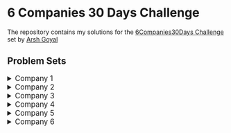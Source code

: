 # 6 Companies 30 Days Challenge

The repository contains my solutions for the [6Companies30Days Challenge](https://www.youtube.com/watch?v=8ESo_bXhRC4) set by  [Arsh Goyal](https://www.linkedin.com/in/arshgoyal/)

## Problem Sets

<details>
<summary style="font-size: 1.2em">Company 1 </summary>
  
Sr  | Problems (Goldman Sachs)                                                                                                  | Code                              
----|---------------------------------------------------------------------------------------------------------------------------|--------------------------------------
1   | [Print Anagrams Together](https://practice.geeksforgeeks.org/problems/print-anagrams-together/1/#)                        | [Code](./Company%201/Print%20Anagrams%20Together.cpp)                               
2   | [Overlapping Rectangles](https://practice.geeksforgeeks.org/problems/overlapping-rectangles1924/1/)                       | [Code](./Company%201/Overlapping%20rectangles.cpp)                  
3   | [Count the subarrays having product less than k](https://practice.geeksforgeeks.org/problems/count-the-subarrays-having-product-less-than-k1708/1/)   |[Code](./Company%201/Count%20the%20subarrays%20having%20product%20less%20than%20k%20.cpp)          
4   | [Run Length Encoding](https://practice.geeksforgeeks.org/problems/run-length-encoding/1/)                                 | [Code](./Company%201/Run%20Length%20Encoding.cpp) 
5   | [Ugly Number](https://practice.geeksforgeeks.org/problems/ugly-numbers2254/1/)                                            | [Code](./Company%201/Ugly%20Numbers.cpp)
6   | [Greatest Common Divisor of Strings](https://leetcode.com/problems/greatest-common-divisor-of-strings/)                   | [Code](./Company%201/Greatest%20Common%20Divisor%20of%20Strings.cpp)
7   | [Find the position of M-th item](https://practice.geeksforgeeks.org/problems/find-the-position-of-m-th-item1723/1#)       | [Code](./Company%201/Find%20the%20position%20of%20M-th%20item.cpp)
8   | [Total Decoding Messages](https://practice.geeksforgeeks.org/problems/total-decoding-messages1235/1/)                     | [Code](./Company%201/Total%20Decoding%20Messages.cpp)
9   | [Number following a pattern](https://practice.geeksforgeeks.org/problems/number-following-a-pattern3126/1#)               | [Code](./Company%201/Number%20following%20a%20pattern.cpp)
10  | [Max 10 numbers in a list having 10M entries](https://practice.geeksforgeeks.org/problems/k-largest-elements3736/1)       | [Code](./Company%201/Max%2010%20numbers.cpp)
11  | [Find Missing And Repeating](https://practice.geeksforgeeks.org/problems/find-missing-and-repeating2512/1/#)              | [Code](./Company%201/Find%20Missing%20And%20Repeating.java)
12  | [Squares in N*N Chessboard](https://practice.geeksforgeeks.org/problems/squares-in-nn-chessboard1801/1)                   | [Code](./Company%201/Squares%20in%20N%20corss%20N%20Chessboard.cpp)
13  | [Decode the string](https://practice.geeksforgeeks.org/problems/decode-the-string2444/1)                                  | [Code](./Company%201/Decode%20the%20string.cpp)
14  | [Minimum Size Subarray Sum](https://leetcode.com/problems/minimum-size-subarray-sum/)                                     | [Code](./Company%201/Minimum%20Size%20Subarray%20Sum.cpp)
15  | [Array Pair Sum Divisibility Problem](https://practice.geeksforgeeks.org/problems/array-pair-sum-divisibility-problem3257/1#)                          | [Code](./Company%201/Array%20Pair%20Sum%20Divisibility%20Problem.cpp)
  
</details>

<details>
<summary style="font-size: 1.2em">Company 2</summary>
  
Sr  | Problems (Amazon)                                                                                                                    | Code
----|--------------------------------------------------------------------------------------------------------------------------------------|-------------------------------------
1   | [Maximum Profit](https://practice.geeksforgeeks.org/problems/maximum-profit4657/1)                                                   | [Code](./Company%202/Maximum%20Profit.cpp)
2   | [Longest Mountain in Array](https://leetcode.com/problems/longest-mountain-in-array/)                                                | [Code](./Company%202/Longest%20Mountain%20in%20Array.cpp)
3   | [IPL 2021 - Match Day 2](https://practice.geeksforgeeks.org/problems/deee0e8cf9910e7219f663c18d6d640ea0b87f87/1/)                    | [Code](./Company%202/IPL%202021%20-%20Match%20Day%202%20.cpp)
4   | [Brackets in Matrix Chain Multiplication](https://practice.geeksforgeeks.org/problems/brackets-in-matrix-chain-multiplication1024/1/)              | [Code](./Company%202/Brackets%20in%20Matrix%20Chain%20Multiplication%20.cpp)
5   | [Phone directory](https://practice.geeksforgeeks.org/problems/phone-directory4628/1/)                                                | [Code](./Company%202/Phone%20directory.cpp)                             
6   | [Maximum of all subarrays of size k](https://practice.geeksforgeeks.org/problems/maximum-of-all-subarrays-of-size-k3101/1)           | [Code](./Company%202/Maximum%20of%20all%20subarrays%20of%20size%20k.cpp)
7   | [First non-repeating character in a stream](https://practice.geeksforgeeks.org/problems/first-non-repeating-character-in-a-stream1216/1)             | [Code](./Company%202/First%20non-repeating%20character%20in%20a%20stream.cpp)
8   | [Count ways to N'th Stair(Order does not matter)](https://practice.geeksforgeeks.org/problems/count-ways-to-nth-stairorder-does-not-matter1322/1/)    | [Code](./Company%202/Count%20ways%20to%20N'th%20Stair(Order%20does%20not%20matter).cpp)
9   | [Is Sudoku Valid](https://practice.geeksforgeeks.org/problems/is-sudoku-valid4820/1/)                                                  | [Code](./Company%202/Is%20Sudoku%20Valid.cpp)
10  | [Nuts and Bolts Problem](https://practice.geeksforgeeks.org/problems/nuts-and-bolts-problem0431/1)                                     | [Code](./Company%202/Nuts%20and%20Bolts%20Problem.cpp)
11  | [Serialize and Deserialize a Binary Tree](https://practice.geeksforgeeks.org/problems/serialize-and-deserialize-a-binary-tree/1)       | [Code](./Company%202/Serialize%20and%20Deserialize%20a%20Binary%20Tree.cpp)
12  | [Column name from a given column number](https://practice.geeksforgeeks.org/problems/column-name-from-a-given-column-number4244/1/)    | [Code](./Company%202/Column%20name%20from%20a%20given%20column%20number.cpp)
13  | [Rotting Oranges](https://leetcode.com/problems/rotting-oranges/)                                                                      | [Code](./Company%202/Rotting%20Oranges.cpp)
14  | [Burning Tree](https://practice.geeksforgeeks.org/problems/burning-tree/1/)                                                             | [Code](./Company%202/Burning%20Tree.cpp)
15  | [Delete N nodes after M nodes of a linked list](https://practice.geeksforgeeks.org/problems/delete-n-nodes-after-m-nodes-of-a-linked-list/1/)           | [Code](./Company%202/Delete%20N%20nodes%20after%20M%20nodes%20of%20a%20linked%20list.cpp)
</details>

<details>
<summary style="font-size: 1.2em">Company 3</summary>
  
Sr  | Problems (Microsoft)                                                                                                                 | Code
----|--------------------------------------------------------------------------------------------------------------------------------------|-------------------------------------
1   | [Minimum sum partition](https://practice.geeksforgeeks.org/problems/minimum-sum-partition3317/1/)                                    | [Code](./Company%203/Minimum%20sum%20partition.cpp)
2   | [Prerequisite Tasks](https://practice.geeksforgeeks.org/problems/prerequisite-tasks/1/)                                              | [Code](./Company%203/Prerequisite%20Tasks.cpp)
3   | [Rotate by 90 degree](https://practice.geeksforgeeks.org/problems/rotate-by-90-degree0356/1/)                                        | [Code](./Company%203/Rotate%20by%2090%20degree.cpp)
4   | [Spirally traversing a matrix](https://practice.geeksforgeeks.org/problems/spirally-traversing-a-matrix-1587115621/1/)               | [Code](./Company%203/Spirally%20traversing%20a%20matrix.cpp)
5   | [Stock span problem](https://practice.geeksforgeeks.org/problems/stock-span-problem-1587115621/1)                                    | [Code](./Company%203/Stock%20span%20problem.cpp)
6   | [Possible Words From Phone Digits](https://practice.geeksforgeeks.org/problems/possible-words-from-phone-digits-1587115620/1/)       | [Code](./Company%203/Possible%20Words%20From%20Phone%20Digits.cpp)
7   | [Unit Area of largest region of 1's](https://practice.geeksforgeeks.org/problems/length-of-largest-region-of-1s-1587115620/1/)       | [Code](./Company%203/Unit%20Area%20of%20largest%20region%20of%201's.cpp)
8   | [Connect Nodes at Same Level](https://practice.geeksforgeeks.org/problems/connect-nodes-at-same-level/1/)                            | [Code](./Company%203/Connect%20Nodes%20at%20Same%20Level.cpp)
9   | [Count Number of SubTrees having given Sum](https://practice.geeksforgeeks.org/problems/count-number-of-subtrees-having-given-sum/1/)    | [Code](./Count%20Number%20of%20SubTrees%20having%20given%20Sum.cpp)
10  | [Stickler Thief](https://practice.geeksforgeeks.org/problems/stickler-theif-1587115621/1/)                                            | [Code](./Company%203/Stickler%20Thief.cpp)
11  | [Generate Binary Numbers](https://practice.geeksforgeeks.org/problems/generate-binary-numbers-1587115620/1/)                          | [Code](./Company%203/Generate%20Binary%20Numbers.cpp)
12  | [Find All Four Sum Numbers](https://practice.geeksforgeeks.org/problems/find-all-four-sum-numbers1732/1)                              | [Code](./Find%20All%20Four%20Sum%20Numbers.cpp)
13  | [Bridge edge in a graph](https://practice.geeksforgeeks.org/problems/bridge-edge-in-graph/1)                                          | [Code](./Company%203/Bridge%20edge%20in%20a%20graph.cpp)
14  | [Minimum steps to destination](https://practice.geeksforgeeks.org/problems/minimum-number-of-steps-to-reach-a-given-number5234/1/)    | [Code](./Company%203/Minimum%20steps%20to%20destination.cpp)
15  | [Alien Dictionary](https://practice.geeksforgeeks.org/problems/alien-dictionary/1/)                                                   | [Code](./Company%203/Alien%20Dictionary.cpp)
  
</details>

<details>
<summary style="font-size: 1.2em">Company 4</summary>
  
Sr  | Problems (Adobe)                                                                                                                     | Code
----|--------------------------------------------------------------------------------------------------------------------------------------|-------------------------------------
1   | [Subarray with given sum](https://practice.geeksforgeeks.org/problems/subarray-with-given-sum-1587115621/1)                          | [Code](./Company%204/Subarray%20with%20given%20sum.cpp)
2   | [Longest Arithmetic Progression](https://practice.geeksforgeeks.org/problems/longest-arithmetic-progression1019/1/)                  | [Code](./Company%204/Longest%20Arithmetic%20Progression.cpp)
3   | [No. of distict Words with k max contiguous vowels](https://practice.geeksforgeeks.org/problems/7b9d245852bd8caf8a27d6d3961429f0a2b245f1/1/)          | [Code](./Company%204/Number%20of%20distict%20Words%20with%20k%20maximum%20contiguous%20vowels.cpp)
4   | [Partition Equal Subset Sum](https://practice.geeksforgeeks.org/problems/subset-sum-problem2014/1)                                    | [Code](./Company%204/Partition%20Equal%20Subset%20Sum.cpp)
5   | [Express as sum of power of natural numbers](https://practice.geeksforgeeks.org/problems/express-as-sum-of-power-of-natural-numbers5647/1)             | [Code](./Company%204/Express%20as%20sum%20of%20power%20of%20natural%20numbers.cpp)
6   | [Generate Parentheses](https://practice.geeksforgeeks.org/problems/generate-all-possible-parentheses/1/)                               | [Code](./Company%204/Generate%20Parentheses.cpp)
7   | [Pots of Gold Game](https://practice.geeksforgeeks.org/problems/pots-of-gold-game/1/)                                                  | [Code](./Company%204/Pots%20of%20Gold%20Game.cpp)
8   | [Implement Atoi](https://practice.geeksforgeeks.org/problems/implement-atoi/1/)                                                        | [Code](./Company%204/Implement%20Atoi.cpp)
9   | [Next higher palindromic number using same digits](https://practice.geeksforgeeks.org/problems/next-higher-palindromic-number-using-the-same-set-of-digits5859/1/) |[Code](./Company%204/Next%20higher%20palindromic%20number%20using%20the%20same%20set%20of%20digits.cpp)
10  | [Winner of an election](https://practice.geeksforgeeks.org/problems/winner-of-an-election-where-votes-are-represented-as-candidate-names-1587115621/1/)  | [Code](./Company%204/Winner%20of%20an%20election.cpp)
11  | [Amend The Sentence](https://practice.geeksforgeeks.org/problems/amend-the-sentence3235/1)                                              | [Code](./Company%204/Amend%20The%20Sentence.cpp)
12  | [Leaders in an array](https://practice.geeksforgeeks.org/problems/leaders-in-an-array-1587115620/1/)                                    | [Code](./Company%204/Leaders%20in%20an%20array.cpp)
13  | [Minimum operations to convert array A to B](https://practice.geeksforgeeks.org/problems/minimum-insertions-to-make-two-arrays-equal/1/)                  | [Code](./Company%204/Minimum%20operations%20to%20convert%20array%20A%20to%20B.cpp)
14  | [Smallest range in K lists](https://practice.geeksforgeeks.org/problems/find-smallest-range-containing-elements-from-k-lists/1/)         | [Code](./Company%204/Smallest%20range%20in%20K%20lists.cpp)
15  | Most Recent Library                                                                                                                      | [Code](./Company%204/recent%20library.cpp) 
  
</details>

<details>
<summary style="font-size: 1.2em">Company 5</summary>
  
Sr  | Problems (Intuit)                                                                                                                    | Code
----|--------------------------------------------------------------------------------------------------------------------------------------|-------------------------------------
1   | [Minimum sum partition](https://practice.geeksforgeeks.org/problems/minimum-sum-partition3317/1/)                                    | [Code](./Company%205/Minimum%20sum%20partition.cpp)
2   | [Word Search](https://practice.geeksforgeeks.org/problems/word-search/1/)                                                            | [Code](./Company%205/Word%20Search.cpp)
3   | [Find the missing no in string](https://practice.geeksforgeeks.org/problems/find-the-missing-no-in-string/1/)                        | [Code](./Company%205/Find%20the%20missing%20no%20in%20string.cpp)
4   | [Largest number in K swaps](https://practice.geeksforgeeks.org/problems/largest-number-in-k-swaps-1587115620/1)                      | [Code](./Company%205/Largest%20number%20in%20K%20swaps.cpp)
5   | [Split Array Largest Sum](https://leetcode.com/problems/split-array-largest-sum/)                                                    | [Code](./Company%205/Split%20Array%20Largest%20Sum.cpp)                       
6   | [Find in Mountain Array](https://leetcode.com/problems/find-in-mountain-array/)                                                      | [Code](./Company%205/Find%20in%20Mountain%20Array.cpp)
7   | [Capacity To Ship Packages Within D Days](https://leetcode.com/problems/capacity-to-ship-packages-within-d-days/)                    | [Code](./Company%205/Capacity%20To%20Ship%20Packages%20Within%20D%20Days.cpp)
8   | [Number of Boomerangs](https://leetcode.com/problems/number-of-boomerangs/)                                                          | [Code](./Company%205/Number%20of%20Boomerangs.cpp)
9   | [Pacific Atlantic Water Flow](https://leetcode.com/problems/pacific-atlantic-water-flow/)                                            | [Code](./Company%205/Pacific%20Atlantic%20Water%20Flow.cpp)
10  | [Number of Provinces](https://leetcode.com/problems/number-of-provinces/)                                                            | [Code](./Company%205/Number%20of%20Provinces.cpp)
11  | [Construct Quad Tree](https://leetcode.com/problems/construct-quad-tree/)                                                            | [Code](./Company%205/Construct%20Quad%20Tree.cpp)
12  | [Course Schedule II](https://leetcode.com/problems/course-schedule-ii/)                                                              | [Code](./Company%205/Course%20Schedule%20II.cpp)
13  | [Minimum Swaps to Arrange a Binary Grid](https://leetcode.com/problems/minimum-swaps-to-arrange-a-binary-grid/)                      | [Code](./Company%205/Minimum%20Swaps%20to%20Arrange%20a%20Binary%20Grid.cpp)
14  | [As Far from Land as Possible](https://leetcode.com/problems/as-far-from-land-as-possible/)                                          | [Code](./Company%205/As%20Far%20from%20Land%20as%20Possible.cpp)
15  | [Koko Eating Bananas](https://leetcode.com/problems/koko-eating-bananas/)                                                            | [Code](./Company%205/Koko%20Eating%20Bananas.cpp)
  
</details>


<details>
<summary style="font-size: 1.2em">Company 6</summary>
  
Sr  | Problems (Walmart)                                                                                                                   | Code
----|--------------------------------------------------------------------------------------------------------------------------------------|-------------------------------------
1   | [Path with Maximum Probability](https://leetcode.com/problems/path-with-maximum-probability/)                                        | [Code](./Company%206/Path%20with%20Maximum%20Probability.cpp)
2   | [Stone Game](https://leetcode.com/problems/stone-game/)                                                                               | [Code](./Company%206/Stone%20Game.cpp)
3   | [Remove Colored Pieces if Both Neighbors are the Same Color](https://leetcode.com/problems/remove-colored-pieces-if-both-neighbors-are-the-same-color/) | [Code](./Company%206/Remove%20Colored%20Pieces%20if%20Both%20Neighbors%20are%20the%20Same%20Color.cpp)
4   | [Number of Unique Paths](https://practice.geeksforgeeks.org/problems/number-of-unique-paths5339/1/)                                   | [Code](./Company%206/Number%20of%20Unique%20Paths.cpp)
5   | [Transform to Sum Tree](https://practice.geeksforgeeks.org/problems/transform-to-sum-tree/1/)                                         | [Code](./Company%206/Transform%20to%20Sum%20Tree.cpp)
6   | [Power Of Numbers](https://practice.geeksforgeeks.org/problems/power-of-numbers-1587115620/1/)                                        | [Code](./Company%206/Power%20Of%20Numbers.cpp)
7   | [Sorted subsequence of size 3](https://practice.geeksforgeeks.org/problems/sorted-subsequence-of-size-3/1/)                           | [Code](./Company%206/Sorted%20subsequence%20of%20size%203.cpp)
8   | [Maximum Height Tree](https://practice.geeksforgeeks.org/problems/maximum-height-tree4803/1/)                                         | [Code](./Company%206/Maximum%20Height%20Tree.cpp)
9   | [Guess Number Higher or Lower II](https://leetcode.com/problems/guess-number-higher-or-lower-ii/)                                     | [Code](./Company%206/Guess%20Number%20Higher%20or%20Lower%20II.cpp)
10  | [Generate Random Point in a Circle](https://leetcode.com/problems/generate-random-point-in-a-circle/)                                 | [Code](./Company%206/Generate%20Random%20Point%20in%20a%20Circle.cpp)
11  | [Maximum Performance of a Team](https://leetcode.com/problems/maximum-performance-of-a-team/)                                         | [Code](./Company%206/Maximum%20Performance%20of%20a%20Team.cpp)
12  | [Find Array Given Subset Sums](https://leetcode.com/problems/find-array-given-subset-sums/)                                           | [Code](./Company%206/Find%20Array%20Given%20Subset%20Sums.cpp)
13  | [Find the Kth Largest Integer in the Array](https://leetcode.com/problems/find-the-kth-largest-integer-in-the-array/)                 | [Code](./Company%206/Find%20the%20Kth%20Largest%20Integer%20in%20the%20Array.cpp)
14  | [Largest number in K swaps](https://practice.geeksforgeeks.org/problems/largest-number-in-k-swaps-1587115620/1/)                      | [Code](./Company%206/Largest%20number%20in%20K%20swaps.cpp)
15  | [Divide Two Integers](https://leetcode.com/problems/divide-two-integers/)                                                             | [Code](./Company%206/Divide%20Two%20Integers.cpp)     
  
</details>
